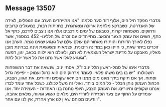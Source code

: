 ## Message 13507

מדברי מפקד חיל הים, אלוף דוד סער סלמה: "אנו מתייחדים הערב עם הנופלים, לצידה של האנדרטה, כשברקע מלחמה ארוכה ומאתגרת, בחזיתות רבות, במעגלים קרובים ורחוקים. משפחות יקרות, כטבעם של ימים מורכבים אלה אנו ניצבים לידכם, כתף אל כתף, חשים את עומק הצער והכאב. מתייחדים עם זכרם של חללינו- 452 במספר, אשר נפלו לאורך הדורות והותירו מאחוריהם עולם שלם של געגוע שאינו נגמר. הערב אנו זוכרים ביתר שאת, כי חיינו כאן במדינה ריבונית, עצמאית ומשגשגת אינה בבחינת מובן מאליו, מאבקנו על מדינת ישראל העצמאית לא תם, ולעולם הוא ילווה בכאב, יגון, דמעה וגעגוע לאלו אשר נתנו את כל אשר יכול לתת".  
 
מדברי אימו של סמל-ראשון הלל יניב ז"ל, אסתי יניב, שנשאה את דבר המשפחות השכולות: "יש בו בים משהו פלאי. לעומד מרחוק הים הוא כחול ועמוק - יפייפה גדול ופתוח. אך אם תיקח בידך מעט מים ממנו הם יראו שקופים וחיוורים. את הגוון, הצבע, הכחול העמוק נותן הכלל - כל המים ביחד. ואולי זה משל לכולנו. כשכל אחד עומד לבדו אנחנו שקופים וחיוורים. את העומק הצבע, היופי נותנת בנו האחדות - העמידה יחד. אנו עומדים על החוף עם צער הפרידה ליורדי הים, מלאים געגוע וגאווה, מלאים אהבה, ויודעים מכוחם שאין לנו ארץ אחרת, אין לנו עם אחר".

